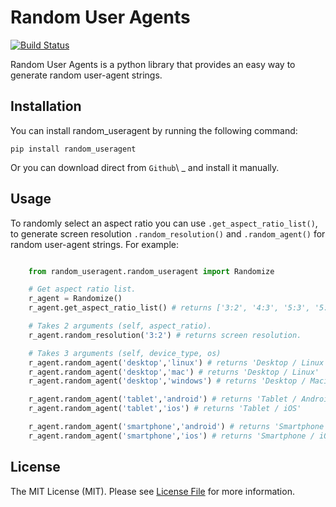 Random User Agents
==================

[![Build Status](https://travis-ci.org/drinorselmanaj/random_useragent.svg?branch=master)](https://travis-ci.org/drinorselmanaj/random_useragent)

Random User Agents is a python library that provides an easy way to generate random user-agent strings.

Installation
------------

You can install random_useragent by running the following command:

    pip install random_useragent

Or you can download direct from ``Github``\ \_ and install it manually.

Usage
-----

To randomly select an aspect ratio you can use ``.get_aspect_ratio_list()``, to generate screen resolution ``.random_resolution()`` and ``.random_agent()`` for random user-agent strings.
For example:

```python

    from random_useragent.random_useragent import Randomize

    # Get aspect ratio list.
    r_agent = Randomize()
    r_agent.get_aspect_ratio_list() # returns ['3:2', '4:3', '5:3', '5:4', '16:9', '16:10'].

    # Takes 2 arguments (self, aspect_ratio).
    r_agent.random_resolution('3:2') # returns screen resolution.

    # Takes 3 arguments (self, device_type, os)
    r_agent.random_agent('desktop','linux') # returns 'Desktop / Linux'
    r_agent.random_agent('desktop','mac') # returns 'Desktop / Linux'
    r_agent.random_agent('desktop','windows') # returns 'Desktop / Macintosh'

    r_agent.random_agent('tablet','android') # returns 'Tablet / Android'
    r_agent.random_agent('tablet','ios') # returns 'Tablet / iOS'

    r_agent.random_agent('smartphone','android') # returns 'Smartphone / Android'
    r_agent.random_agent('smartphone','ios') # returns 'Smartphone / iOS'
```

License
-------
The MIT License (MIT). Please see [License File](LICENSE.md) for more information.

